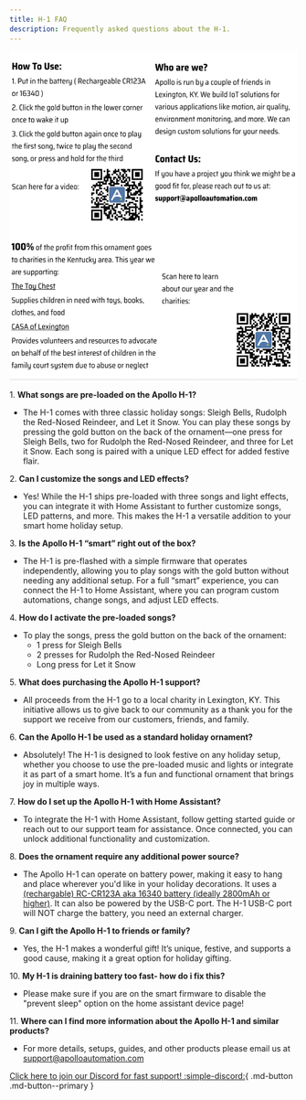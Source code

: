 ```yaml
---
title: H-1 FAQ
description: Frequently asked questions about the H-1.
---
```

![](../../assets/apollo-h-1-info.png)

1\. **What songs are pre-loaded on the Apollo H-1?**

* The H-1 comes with three classic holiday songs: Sleigh Bells, Rudolph the Red-Nosed Reindeer, and Let it Snow. You can play these songs by pressing the gold button on the back of the ornament—one press for Sleigh Bells, two for Rudolph the Red-Nosed Reindeer, and three for Let it Snow. Each song is paired with a unique LED effect for added festive flair.

2\. **Can I customize the songs and LED effects?**

* Yes! While the H-1 ships pre-loaded with three songs and light effects, you can integrate it with Home Assistant to further customize songs, LED patterns, and more. This makes the H-1 a versatile addition to your smart home holiday setup.

3\. **Is the Apollo H-1 “smart” right out of the box?**

* The H-1 is pre-flashed with a simple firmware that operates independently, allowing you to play songs with the gold button without needing any additional setup. For a full “smart” experience, you can connect the H-1 to Home Assistant, where you can program custom automations, change songs, and adjust LED effects.

4\. **How do I activate the pre-loaded songs?**

* To play the songs, press the gold button on the back of the ornament:
  * 1 press for Sleigh Bells
  * 2 presses for Rudolph the Red-Nosed Reindeer
  * Long press for Let it Snow

5\. **What does purchasing the Apollo H-1 support?**

* All proceeds from the H-1 go to a local charity in Lexington, KY. This initiative allows us to give back to our community as a thank you for the support we receive from our customers, friends, and family.

6\. **Can the Apollo H-1 be used as a standard holiday ornament?**

* Absolutely! The H-1 is designed to look festive on any holiday setup, whether you choose to use the pre-loaded music and lights or integrate it as part of a smart home. It’s a fun and functional ornament that brings joy in multiple ways.

7\. **How do I set up the Apollo H-1 with Home Assistant?**

* To integrate the H-1 with Home Assistant, follow getting started guide or reach out to our support team for assistance. Once connected, you can unlock additional functionality and customization.

8\. **Does the ornament require any additional power source?**

* The Apollo H-1 can operate on battery power, making it easy to hang and place wherever you'd like in your holiday decorations. It uses a [(rechargable) RC-CR123A aka 16340 battery (ideally 2800mAh or higher)](https://www.amazon.com/Rechargeable-Capacity-Batteries-Headlamp-Flashlight/dp/B0CZLGH9FW). It can also be powered by the USB-C port. The H-1 USB-C port will NOT charge the battery, you need an external charger.

9\. **Can I gift the Apollo H-1 to friends or family?**

* Yes, the H-1 makes a wonderful gift! It’s unique, festive, and supports a good cause, making it a great option for holiday gifting.

10\. **My H-1 is draining battery too fast- how do i fix this?**

* Please make sure if you are on the smart firmware to disable the "prevent sleep" option on the home assistant device page!

11\. **Where can I find more information about the Apollo H-1 and similar products?**

* For more details, setups, guides, and other products please email us at support@apolloautomation.com

[Click here to join our Discord for fast support! :simple-discord:](https://dsc.gg/apolloautomation){                                  .md-button .md-button--primary }